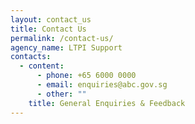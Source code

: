 ```yaml
---
layout: contact_us
title: Contact Us
permalink: /contact-us/
agency_name: LTPI Support
contacts:
  - content:
      - phone: +65 6000 0000
      - email: enquiries@abc.gov.sg
      - other: ""
    title: General Enquiries & Feedback
---
```

